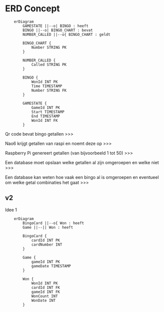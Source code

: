 # ERD Concept

```mermaid
    erDiagram
        GAMESTATE ||--o| BINGO : heeft
        BINGO ||--o| BINGO_CHART : bevat
        NUMBER_CALLED ||--o{ BINGO_CHART : geldt

        BINGO_CHART {
            Number STRING PK
        }

        NUMBER_CALLED {
            Called STRING PK
        }

        BINGO {
            WonId INT PK
            Time TIMESTAMP
            Number STRING FK
        }

        GAMESTATE {
            GameId INT PK
            Start TIMESTAMP
            End TIMESTAMP
            WonId INT FK
        }
```

Qr code bevat bingo getallen >>> 

Nao6 krijgt getallen van raspi en noemt deze op >>> 

Raspberry Pi genereert getallen (van bijvoorbeeld 1 tot 50) >>>

Een database moet opslaan welke getallen al zijn omgeroepen en welke niet >>>

Een database kan weten hoe vaak een bingo al is omgeroepen en eventueel om welke getal combinaties het gaat >>>

## v2

Idee 1

```mermaid
    erDiagram
        BingoCard ||--o{ Won : heeft
        Game ||--|| Won : heeft

        BingoCard {
            cardId INT PK
            cardNumber INT
        }

        Game {
            gameId INT PK
            gameDate TIMESTAMP 
        }

        Won {
            WonId INT PK
            cardId INT FK
            gameId INT FK
            WonCount INT
            WonDate INT 
        }
```